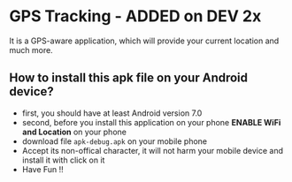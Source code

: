 # GPS Tracking - ADDED on DEV 2x

It is a GPS-aware application, which will provide your current location and much more.

## How to install this apk file on your Android device?

* first, you should have at least Android version 7.0
* second, before you install this application on your phone __ENABLE WiFi and Location__ on your phone
* download file `apk-debug.apk` on your mobile phone
* Accept its non-offical character, it will not harm your mobile device and install it with click on it
* Have Fun !!


